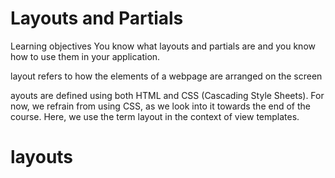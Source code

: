 # Layouts and Partials

Learning objectives
You know what layouts and partials are and you know how to use them in your application.

layout refers to how the elements of a webpage are arranged   on the screen 

ayouts are defined using both HTML and CSS (Cascading Style Sheets). For now, we refrain from using CSS, as we look into it towards the end of the course. Here, we use the term layout in the context of view templates.

# layouts

